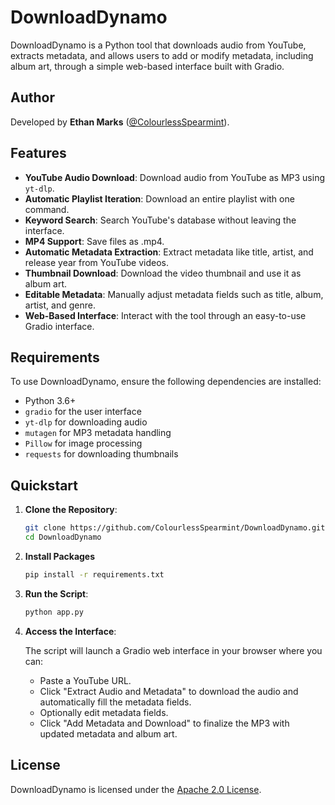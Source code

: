 # DownloadDynamo

DownloadDynamo is a Python tool that downloads audio from YouTube, extracts metadata, and allows users to add or modify metadata, including album art, through a simple web-based interface built with Gradio.

## Author

Developed by **Ethan Marks** ([@ColourlessSpearmint](https://github.com/ColourlessSpearmint)).

## Features
- **YouTube Audio Download**: Download audio from YouTube as MP3 using `yt-dlp`.
- **Automatic Playlist Iteration**: Download an entire playlist with one command.
- **Keyword Search**: Search YouTube's database without leaving the interface.
- **MP4 Support**: Save files as .mp4.
- **Automatic Metadata Extraction**: Extract metadata like title, artist, and release year from YouTube videos.
- **Thumbnail Download**: Download the video thumbnail and use it as album art.
- **Editable Metadata**: Manually adjust metadata fields such as title, album, artist, and genre.
- **Web-Based Interface**: Interact with the tool through an easy-to-use Gradio interface.

## Requirements

To use DownloadDynamo, ensure the following dependencies are installed:

- Python 3.6+
- `gradio` for the user interface
- `yt-dlp` for downloading audio
- `mutagen` for MP3 metadata handling
- `Pillow` for image processing
- `requests` for downloading thumbnails

## Quickstart

1. **Clone the Repository**:

    ```bash
    git clone https://github.com/ColourlessSpearmint/DownloadDynamo.git
    cd DownloadDynamo
    ```

1. **Install Packages**

    ```bash
    pip install -r requirements.txt
    ```

3. **Run the Script**:

    ```bash
    python app.py
    ```

4. **Access the Interface**:

   The script will launch a Gradio web interface in your browser where you can:

   - Paste a YouTube URL.
   - Click "Extract Audio and Metadata" to download the audio and automatically fill the metadata fields.
   - Optionally edit metadata fields.
   - Click "Add Metadata and Download" to finalize the MP3 with updated metadata and album art.

## License

DownloadDynamo is licensed under the [Apache 2.0 License](https://www.apache.org/licenses/LICENSE-2.0).
